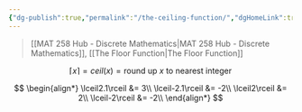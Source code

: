 ```yaml
---
{"dg-publish":true,"permalink":"/the-ceiling-function/","dgHomeLink":true,"dgPassFrontmatter":false,"dgShowLocalGraph":true}
---
```


> [[MAT 258 Hub - Discrete Mathematics|MAT 258 Hub - Discrete Mathematics]], [[The Floor Function|The Floor Function]]

$$
\lceil x\rceil = ceil(x) = \text{round up }x \text{ to nearest integer}
$$

$$
\begin{align*}
\lceil2.1\rceil &= 3\\
\lceil-2.1\rceil &= -2\\
\lceil2\rceil &= 2\\
\lceil-2\rceil &= -2\\
\end{align*}
$$